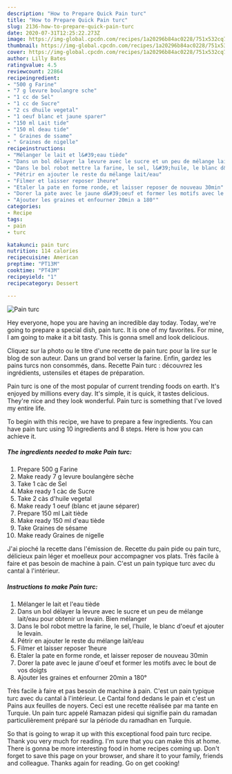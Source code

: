 ```yaml
---
description: "How to Prepare Quick Pain turc"
title: "How to Prepare Quick Pain turc"
slug: 2136-how-to-prepare-quick-pain-turc
date: 2020-07-31T12:25:22.273Z
image: https://img-global.cpcdn.com/recipes/1a20296b84ac0228/751x532cq70/pain-turc-photo-principale-de-la-recette.jpg
thumbnail: https://img-global.cpcdn.com/recipes/1a20296b84ac0228/751x532cq70/pain-turc-photo-principale-de-la-recette.jpg
cover: https://img-global.cpcdn.com/recipes/1a20296b84ac0228/751x532cq70/pain-turc-photo-principale-de-la-recette.jpg
author: Lilly Bates
ratingvalue: 4.5
reviewcount: 22864
recipeingredient:
- "500 g Farine"
- "7 g levure boulangre sche"
- "1 cc de Sel"
- "1 cc de Sucre"
- "2 cs dhuile vegetal"
- "1 oeuf blanc et jaune sparer"
- "150 ml Lait tide"
- "150 ml deau tide"
- " Graines de ssame"
- " Graines de nigelle"
recipeinstructions:
- "Mélanger le lait et l&#39;eau tiède"
- "Dans un bol délayer la levure avec le sucre et un peu de mélange lait/eau pour obtenir un levain. Bien mélanger"
- "Dans le bol robot mettre la farine, le sel, l&#39;huile, le blanc d&#39;oeuf et ajouter le levain."
- "Pétrir en ajouter le reste du mélange lait/eau"
- "Filmer et laisser reposer 1heure"
- "Etaler la pate en forme ronde, et laisser reposer de nouveau 30min"
- "Dorer la pate avec le jaune d&#39;oeuf et former les motifs avec le bout de vos doigts"
- "Ajouter les graines et enfourner 20min a 180°"
categories:
- Recipe
tags:
- pain
- turc

katakunci: pain turc 
nutrition: 114 calories
recipecuisine: American
preptime: "PT13M"
cooktime: "PT43M"
recipeyield: "1"
recipecategory: Dessert

---
```



![Pain turc](https://img-global.cpcdn.com/recipes/1a20296b84ac0228/751x532cq70/pain-turc-photo-principale-de-la-recette.jpg)

Hey everyone, hope you are having an incredible day today. Today, we're going to prepare a special dish, pain turc. It is one of my favorites. For mine, I am going to make it a bit tasty. This is gonna smell and look delicious.

Cliquez sur la photo ou le titre d&#39;une recette de pain turc pour la lire sur le blog de son auteur. Dans un grand bol verser la farine. Enfin, gardez les pains turcs non consommés, dans. Recette Pain turc : découvrez les ingrédients, ustensiles et étapes de préparation.

Pain turc is one of the most popular of current trending foods on earth. It's enjoyed by millions every day. It's simple, it is quick, it tastes delicious. They're nice and they look wonderful. Pain turc is something that I've loved my entire life.


To begin with this recipe, we have to prepare a few ingredients. You can have pain turc using 10 ingredients and 8 steps. Here is how you can achieve it.

<!--inarticleads1-->

##### The ingredients needed to make Pain turc:

1. Prepare 500 g Farine
1. Make ready 7 g levure boulangère sèche
1. Take 1 càc de Sel
1. Make ready 1 càc de Sucre
1. Take 2 càs d&#39;huile vegetal
1. Make ready 1 oeuf (blanc et jaune séparer)
1. Prepare 150 ml Lait tiède
1. Make ready 150 ml d&#39;eau tiède
1. Take  Graines de sésame
1. Make ready  Graines de nigelle


J&#39;ai pioché la recette dans l&#39;émission de. Recette du pain pide ou pain turc, délicieux pain léger et moelleux pour accompagner vos plats. Très facile à faire et pas besoin de machine à pain. C&#39;est un pain typique turc avec du cantal à l&#39;intérieur. 

<!--inarticleads2-->

##### Instructions to make Pain turc:

1. Mélanger le lait et l&#39;eau tiède
1. Dans un bol délayer la levure avec le sucre et un peu de mélange lait/eau pour obtenir un levain. Bien mélanger
1. Dans le bol robot mettre la farine, le sel, l&#39;huile, le blanc d&#39;oeuf et ajouter le levain.
1. Pétrir en ajouter le reste du mélange lait/eau
1. Filmer et laisser reposer 1heure
1. Etaler la pate en forme ronde, et laisser reposer de nouveau 30min
1. Dorer la pate avec le jaune d&#39;oeuf et former les motifs avec le bout de vos doigts
1. Ajouter les graines et enfourner 20min a 180°


Très facile à faire et pas besoin de machine à pain. C&#39;est un pain typique turc avec du cantal à l&#39;intérieur. Le Cantal fond dedans le pain et c&#39;est un Pains aux feuilles de noyers. Ceci est une recette réalisée par ma tante en Turquie. Un pain turc appelé Ramazan pidesi qui signifie pain du ramadan particulièrement préparé sur la période du ramadhan en Turquie. 

So that is going to wrap it up with this exceptional food pain turc recipe. Thank you very much for reading. I'm sure that you can make this at home. There is gonna be more interesting food in home recipes coming up. Don't forget to save this page on your browser, and share it to your family, friends and colleague. Thanks again for reading. Go on get cooking!

